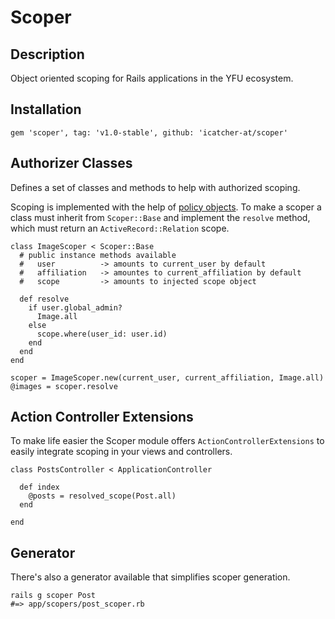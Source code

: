 # Scoper

## Description
Object oriented scoping for Rails applications in the YFU ecosystem.

## Installation

    gem 'scoper', tag: 'v1.0-stable', github: 'icatcher-at/scoper'

## Authorizer Classes

Defines a set of classes and methods to help with authorized scoping.

Scoping is implemented with the help of [policy objects][1]. To make a scoper a class must inherit from `Scoper::Base` and implement the `resolve` method,
which must return an `ActiveRecord::Relation` scope.

    class ImageScoper < Scoper::Base
      # public instance methods available
      #   user          -> amounts to current_user by default
      #   affiliation   -> amountes to current_affiliation by default
      #   scope         -> amounts to injected scope object

      def resolve
        if user.global_admin?
          Image.all
        else
          scope.where(user_id: user.id)
        end
      end
    end
    
    scoper = ImageScoper.new(current_user, current_affiliation, Image.all)
    @images = scoper.resolve

## Action Controller Extensions

To make life easier the Scoper module offers `ActionControllerExtensions` to easily integrate scoping in your views and controllers.

    class PostsController < ApplicationController
    
      def index
        @posts = resolved_scope(Post.all)
      end
  
    end
    
## Generator

There's also a generator available that simplifies scoper generation.

    rails g scoper Post
    #=> app/scopers/post_scoper.rb


[1]: http://eng.joingrouper.com/blog/2014/03/20/rails-the-missing-parts-policies/